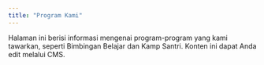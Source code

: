 ```yaml
---
title: "Program Kami"
---
```


Halaman ini berisi informasi mengenai program-program yang kami tawarkan, seperti Bimbingan Belajar dan Kamp Santri. Konten ini dapat Anda edit melalui CMS.
